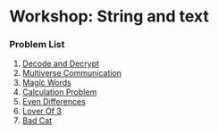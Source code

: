 Workshop: String and text
=========================

### Problem List

1. [Decode and Decrypt](./01_DecodeAndDecrypt)
1. [Multiverse Communication](./02_MultiverseCommunication)
1. [Magic Words](./03_MagicWords)
1. [Calculation Problem](./04_CalculationProblem)
1. [Even Differences](./05_EvenDifferences)
1. [Lover Of 3](./06_LoverOf3)
1. [Bad Cat](./07_BadCat)
